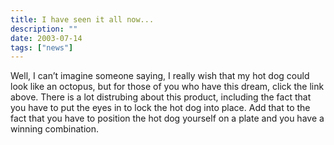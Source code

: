 ```yaml
---
title: I have seen it all now...
description: ""
date: 2003-07-14
tags: ["news"]
---
```


Well, I can’t imagine someone saying, I really wish that my hot dog could look like an octopus, but for those of you who have this dream, click the link above. There is a lot distrubing about this product, including the fact that you have to put the eyes in to lock the hot dog into place. Add that to the fact that you have to position the hot dog yourself on a plate and you have a winning combination.